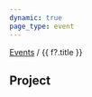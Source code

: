 ```yaml
---
dynamic: true
page_type: event
---
```


<script setup>
import { useData } from 'vitepress'
const { params, frontmatter: f } = useData()
</script>

<a class="no-underline text-xl" href="/events/">Events</a> / {{ f?.title }}

<EventDetails v-bind="f" />

<EventAnnouncement v-bind="f" />

<!-- @content -->

<youtube-embed v-if="f.youtube_video" :video="f.youtube_video"></youtube-embed>

<youtube-embed v-if="f.live_stream" :video="f.live_stream"></youtube-embed>

<EventSchedule :schedule="f?.schedule" />

<EventMedia class="mt-4" :media="f.media" />

## Project

<ProjectCard class="m-4 max-w-55ch" v-bind="f?.project" />

<!-- <pre class="text-xs">{{ frontmatter }}</pre> -->
